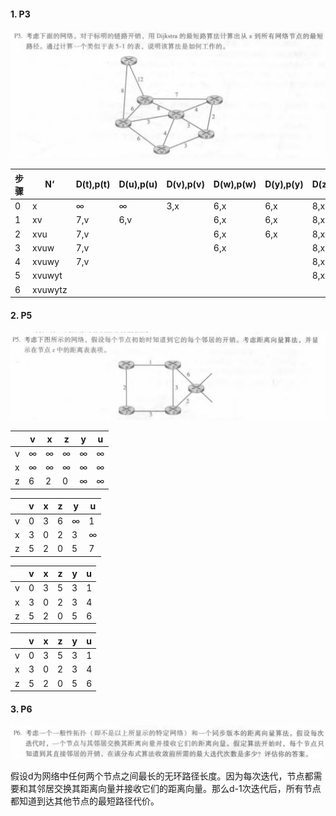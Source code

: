 #### 1. P3

![P3](P3.png)



| 步骤 | N‘      | D(t),p(t) | D(u),p(u) | D(v),p(v) | D(w),p(w) | D(y),p(y) | D(z),p(z) |
| ---- | ------- | --------- | --------- | --------- | --------- | --------- | --------- |
| 0    | x       | $\infty$  | $\infty$  | 3,x       | 6,x       | 6,x       | 8,x       |
| 1    | xv      | 7,v       | 6,v       |           | 6,x       | 6,x       | 8,x       |
| 2    | xvu     | 7,v       |           |           | 6,x       | 6,x       | 8,x       |
| 3    | xvuw    | 7,v       |           |           | 6,x       |           | 8,x       |
| 4    | xvuwy   | 7,v       |           |           |           |           | 8,x       |
| 5    | xvuwyt  |           |           |           |           |           | 8,x       |
| 6    | xvuwytz |           |           |           |           |           |           |

#### 2. P5

![P5](P5.png)

|      | v        | x        | z        | y        | u        |
| ---- | -------- | -------- | -------- | -------- | -------- |
| v    | $\infty$ | $\infty$ | $\infty$ | $\infty$ | $\infty$ |
| x    | $\infty$ | $\infty$ | $\infty$ | $\infty$ | $\infty$ |
| z    | 6        | 2        | 0        | $\infty$ | $\infty$ |


|      | v    | x    | z    | y        | u        |
| ---- | ---- | ---- | ---- | -------- | -------- |
| v    | 0    | 3    | 6    | $\infty$ | 1        |
| x    | 3    | 0    | 2    | 3        | $\infty$ |
| z    | 5    | 2    | 0    | 5        | 7        |


|      | v    | x    | z    | y    | u    |
| ---- | ---- | ---- | ---- | ---- | ---- |
| v    | 0    | 3    | 5    | 3    | 1    |
| x    | 3    | 0    | 2    | 3    | 4    |
| z    | 5    | 2    | 0    | 5    | 6    |


|      | v    | x    | z    | y    | u    |
| ---- | ---- | ---- | ---- | ---- | ---- |
| v    | 0    | 3    | 5    | 3    | 1    |
| x    | 3    | 0    | 2    | 3    | 4    |
| z    | 5    | 2    | 0    | 5    | 6    |

#### 3. P6

![P6](P6.png)

假设d为网络中任何两个节点之间最长的无环路径长度。因为每次迭代，节点都需要和其邻居交换其距离向量并接收它们的距离向量。那么d-1次迭代后，所有节点都知道到达其他节点的最短路径代价。

